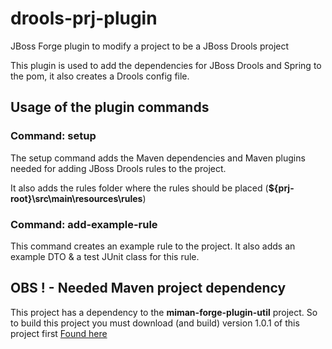 drools-prj-plugin
=================

JBoss Forge plugin to modify a project to be a JBoss Drools project

This plugin is used to add the dependencies for JBoss Drools and Spring to the pom, it also creates a Drools config file.

Usage of the plugin commands
----------------------------

### Command: setup
The setup command adds the Maven dependencies and Maven plugins needed for adding JBoss Drools rules to the project.

It also adds the rules folder where the rules should be placed (**${prj-root}\src\main\resources\rules**)

### Command: add-example-rule

This command creates an example rule to the project.
It also adds an example DTO & a test JUnit class for this rule.

OBS ! - Needed Maven project dependency
---------------------------------------
This project has a dependency to the **miman-forge-plugin-util** project.
So to build this project you must download (and build) version 1.0.1 of this project first
[Found here](https://github.com/mikaelth/miman-forge-plugin-util)
